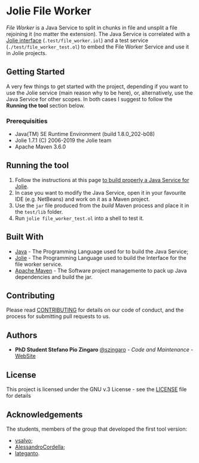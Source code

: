 # Jolie File Worker

*File Worker* is a Java Service to split in chunks in file and unsplit a file rejoining it (no matter the extension). The Java Service is correlated with a [Jolie interface](.test/file_worker.iol) (`.test/file_worker.iol`) and a test service (`./test/file_worker_test.ol`) to embed the File Worker Service  and use it in Jolie projects.

## Getting Started

A very few things to get started with the project, depending if you want to use the Jolie service (main reason why to be here), or, alternatively, use the Java Service for other scopes. In both cases I suggest to follow the **Running the tool** section below.

### Prerequisities

- Java(TM) SE Runtime Environment (build 1.8.0_202-b08)
- Jolie 1.7.1 (C) 2006-2019 the Jolie team
- Apache Maven 3.6.0

## Running the tool

1. Follow the instructions at this page [to build properly a Java Service for Jolie](https://jolielang.gitbook.io/docs/technology-integration/javaservices).
2. In case you want to modify the Java Service, open it in your favourite IDE (e.g. NetBeans) and work on it as a Maven project.
3. Use the `jar` file produced from the *build* Maven process and place it in the `test/lib` folder.
4. Run `jolie file_worker_test.ol` into a shell to test it.

## Built With

* [Java](https://openjdk.java.net/) - The Programming Language used for to build the Java Service;
* [Jolie](https://www.jolie-lang.org/) - The Programming Language used to build the Interface for the file worker service.
* [Apache Maven](https://maven.apache.org/) - The Software project managemente to pack up Java dependencies and build the jar.

## Contributing

Please read [CONTRIBUTING](CONTRIBUTING.md) for details on our code of conduct,
and the process for submitting pull requests to us.

## Authors

* **PhD Student Stefano Pio Zingaro** [@szingaro](https://github.com/szingaro) - *Code and Maintenance* - [WebSite](http://cs.unibo.it/~stefanopio.zingaro)

## License

This project is licensed under the GNU v.3 License - see the [LICENSE](LICENSE) file for details

## Acknowledgements

The students, members of the group that developed the first tool version:
* [vsalvo](https://github.com/vsalvo);
* [AlessandroCordella](https://github.com/AlessandroCordella);
* [lateganto](https://github.com/lateganto).
